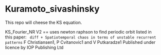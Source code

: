 # Kuramoto_sivashinsky

This repo will cheese the KS equation.   
   
KS_Fourier_NR V2 == uses newton raphson to find periodic orbit listed in this paper: ``` diff + Spatiotemporal chaos in terms of unstable recurrent patterns```
F Christiansen1, P Cvitanovic1 and V Putkaradze1
Published under licence by IOP Publishing Ltd
